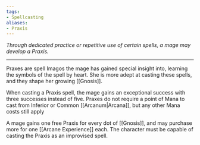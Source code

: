 ```yaml
---
tags:
- Spellcasting
aliases:
- Praxis
---
```


_Through dedicated practice or repetitive use of certain spells, a mage may develop a Praxis._

---

Praxes are spell Imagos the mage has gained special insight into, learning the symbols of the spell by heart. She is more adept at casting these spells, and they shape her growing [[Gnosis]]. 

When casting a Praxis spell, the mage gains an exceptional success with three successes instead of five. Praxes do not require a point of Mana to cast from Inferior or Common [[Arcanum|Arcana]], but any other Mana costs still apply

A mage gains one free Praxis for every dot of [[Gnosis]], and may purchase more for one [[Arcane Experience]] each. The character must be capable of casting the Praxis as an improvised spell.